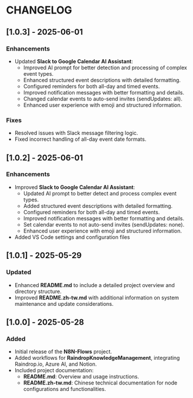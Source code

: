 # CHANGELOG

## [1.0.3] - 2025-06-01
### Enhancements
- Updated **Slack to Google Calendar AI Assistant**:
  - Improved AI prompt for better detection and processing of complex event types.
  - Enhanced structured event descriptions with detailed formatting.
  - Configured reminders for both all-day and timed events.
  - Improved notification messages with better formatting and details.
  - Changed calendar events to auto-send invites (sendUpdates: all).
  - Enhanced user experience with emoji and structured information.

### Fixes
- Resolved issues with Slack message filtering logic.
- Fixed incorrect handling of all-day event date formats.

## [1.0.2] - 2025-06-01
### Enhancements
- Improved **Slack to Google Calendar AI Assistant**:
  - Updated AI prompt to better detect and process complex event types.
  - Added structured event descriptions with detailed formatting.
  - Configured reminders for both all-day and timed events.
  - Improved notification messages with better formatting and details.
  - Set calendar events to not auto-send invites (sendUpdates: none).
  - Enhanced user experience with emoji and structured information.
- Added VS Code settings and configuration files

## [1.0.1] - 2025-05-29
### Updated
- Enhanced **README.md** to include a detailed project overview and directory structure.
- Improved **README.zh-tw.md** with additional information on system maintenance and update considerations.

## [1.0.0] - 2025-05-28
### Added
- Initial release of the **N8N-Flows** project.
- Added workflows for **RaindropKnowledgeManagement**, integrating Raindrop.io, Azure AI, and Notion.
- Included project documentation:
  - **README.md**: Overview and usage instructions.
  - **README.zh-tw.md**: Chinese technical documentation for node configurations and functionalities.